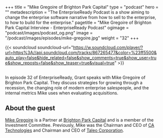 +++
title = "Mike Gregoire of Brighton Park Capital"
type = "podcast"
hero = ""
metadescription = "The EnterpriseReady Podcast is a show aiming to change the enterprise software narrative from how to sell to the enterprise, to how to build for the enterprise."
pagetitle = "Mike Gregoire of Brighton Park Capital Interview - EnterpriseReady Podcast"
ogimage = "podcast/images/podcast_og.png"
image = "/podcast/images/episodes/mike-gregoire.jpg"
weight = "32"
+++

{{< soundcloud soundcloud-url="https://w.soundcloud.com/player/?url=https%3A//api.soundcloud.com/tracks/867265477&color=%23ff5500&auto_play=false&hide_related=false&show_comments=true&show_user=true&show_reposts=false&show_teaser=true&visual=true" >}}

\
In episode 32 of EnterpriseReady, Grant speaks with Mike Gregoire of Brighton Park Capital. They discuss strategies for growing through a recession, the changing role of modern enterprise salespeople, and the internal metrics Mike uses when evaluating acquisitions.

## About the guest 

[Mike Gregoire](https://twitter.com/mikegregoireca) is a Partner at [Brighton Park Capital](https://www.brightonparkcap.com/) and is a member of the Investment Committee. Previously, Mike was the Chairman and CEO of [CA Technologies](https://www.broadcom.com/solutions/ca-technologies-infrastructure-software-solutions) and Chairman and CEO of [Taleo Corporation](https://www.oracle.com/applications/taleo.html).
